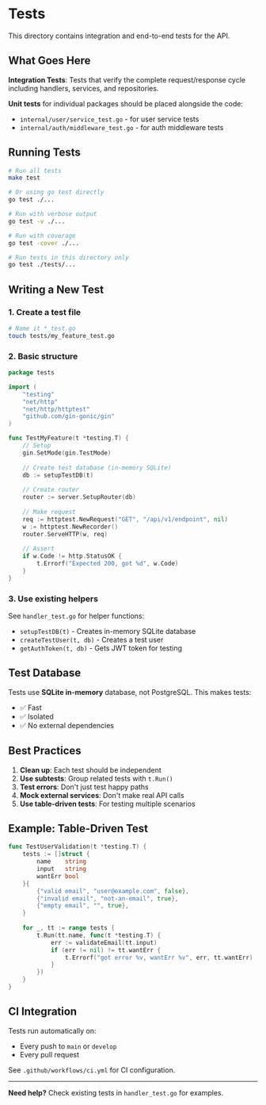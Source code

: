 # Tests

This directory contains integration and end-to-end tests for the API.

## What Goes Here

**Integration Tests**: Tests that verify the complete request/response cycle including handlers, services, and repositories.

**Unit tests** for individual packages should be placed alongside the code:
- `internal/user/service_test.go` - for user service tests
- `internal/auth/middleware_test.go` - for auth middleware tests

## Running Tests

```bash
# Run all tests
make test

# Or using go test directly
go test ./...

# Run with verbose output
go test -v ./...

# Run with coverage
go test -cover ./...

# Run tests in this directory only
go test ./tests/...
```

## Writing a New Test

### 1. Create a test file
```bash
# Name it *_test.go
touch tests/my_feature_test.go
```

### 2. Basic structure
```go
package tests

import (
    "testing"
    "net/http"
    "net/http/httptest"
    "github.com/gin-gonic/gin"
)

func TestMyFeature(t *testing.T) {
    // Setup
    gin.SetMode(gin.TestMode)
    
    // Create test database (in-memory SQLite)
    db := setupTestDB(t)
    
    // Create router
    router := server.SetupRouter(db)
    
    // Make request
    req := httptest.NewRequest("GET", "/api/v1/endpoint", nil)
    w := httptest.NewRecorder()
    router.ServeHTTP(w, req)
    
    // Assert
    if w.Code != http.StatusOK {
        t.Errorf("Expected 200, got %d", w.Code)
    }
}
```

### 3. Use existing helpers
See `handler_test.go` for helper functions:
- `setupTestDB(t)` - Creates in-memory SQLite database
- `createTestUser(t, db)` - Creates a test user
- `getAuthToken(t, db)` - Gets JWT token for testing

## Test Database

Tests use **SQLite in-memory** database, not PostgreSQL. This makes tests:
- ✅ Fast
- ✅ Isolated
- ✅ No external dependencies

## Best Practices

1. **Clean up**: Each test should be independent
2. **Use subtests**: Group related tests with `t.Run()`
3. **Test errors**: Don't just test happy paths
4. **Mock external services**: Don't make real API calls
5. **Use table-driven tests**: For testing multiple scenarios

## Example: Table-Driven Test

```go
func TestUserValidation(t *testing.T) {
    tests := []struct {
        name    string
        input   string
        wantErr bool
    }{
        {"valid email", "user@example.com", false},
        {"invalid email", "not-an-email", true},
        {"empty email", "", true},
    }
    
    for _, tt := range tests {
        t.Run(tt.name, func(t *testing.T) {
            err := validateEmail(tt.input)
            if (err != nil) != tt.wantErr {
                t.Errorf("got error %v, wantErr %v", err, tt.wantErr)
            }
        })
    }
}
```

## CI Integration

Tests run automatically on:
- Every push to `main` or `develop`
- Every pull request

See `.github/workflows/ci.yml` for CI configuration.

---

**Need help?** Check existing tests in `handler_test.go` for examples.
